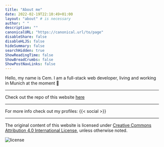 ```yaml
---
title: "About me"
date: 2022-02-19T22:10:49+01:00
layout: "about" # is necessary
author: " "
description: ""
canonicalURL: "https://canonical.url/to/page"
disableShare: false
disableHLJS: false
hideSummary: false
searchHidden: true
ShowReadingTime: false
ShowBreadCrumbs: false
ShowPostNavLinks: false
---
```


Hello, my name is Cem. I am a full-stack web developer, living and working in Munich at the moment 🍻

---

Check out the repo of this website [here](https://github.com/cemysf/cemysf.github.io)

---

For more info check out my profiles:
{{< social >}}

---


The original content of this website is licensed under [Creative Commons Attribution 4.0 International License](http://creativecommons.org/licenses/by/4.0/), unless otherwise noted.

![license](https://i.creativecommons.org/l/by/4.0/88x31.png)
